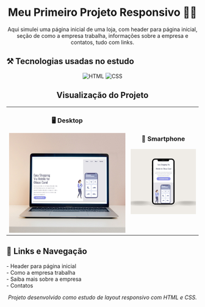 <h1 align="center">Meu Primeiro Projeto Responsivo 👨‍💻</h1>

<p align="center">
  Aqui simulei uma página inicial de uma loja, com header para página inicial, seção de como a empresa trabalha, informações sobre a empresa e contatos, tudo com links.
</p>

<h2>⚒ Tecnologias usadas no estudo</h2>
<p align="center">
  <img src="https://img.shields.io/badge/HTML-239120?style=for-the-badge&logo=html5&logoColor=white" alt="HTML"/>
  <img src="https://img.shields.io/badge/CSS-239120?&style=for-the-badge&logo=css3&logoColor=white" alt="CSS"/>
</p>

<h2 align="center">Visualização do Projeto</h2>
<p align="center">
  <table>
    <tr>
      <td align="center">
        <h3>🖥 Desktop</h3>
        <img src="./assets/desktop-projeto-responsivo-paint.jpg" width="400"/>
      </td>
      <td align="center">
        <h3>📱 Smartphone</h3>
        <img src="./assets/versao-smartphone-projeto-responsivo-paint.jpg" width="200"/>
      </td>
    </tr>
  </table>
</p>

<h2>🔗 Links e Navegação</h2>
<p>
  - Header para página inicial<br>
  - Como a empresa trabalha<br>
  - Saiba mais sobre a empresa<br>
  - Contatos
</p>

<p align="center">
  <i>Projeto desenvolvido como estudo de layout responsivo com HTML e CSS.</i>
</p>

